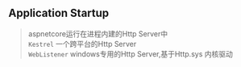 ## Application Startup
>aspnetcore运行在进程内建的Http Server中 \
>`Kestrel` 一个跨平台的Http Server \
>`WebListener` windows专用的Http Server,基于Http.sys 内核驱动